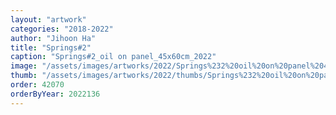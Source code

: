 ```yaml
---
layout: "artwork"
categories: "2018-2022"
author: "Jihoon Ha"
title: "Springs#2"
caption: "Springs#2_oil on panel_45x60cm_2022"
image: "/assets/images/artworks/2022/Springs%232%20oil%20on%20panel%2045x60cm%202022.jpg"
thumb: "/assets/images/artworks/2022/thumbs/Springs%232%20oil%20on%20panel%2045x60cm%202022.jpg"
order: 42070
orderByYear: 2022136
---
```

